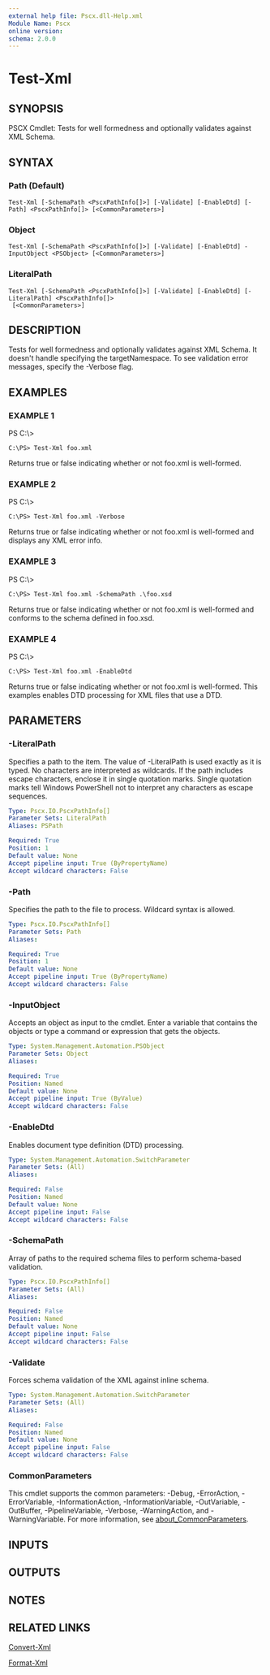 ```yaml
---
external help file: Pscx.dll-Help.xml
Module Name: Pscx
online version:
schema: 2.0.0
---
```


# Test-Xml

## SYNOPSIS
PSCX Cmdlet: Tests for well formedness and optionally validates against XML Schema.

## SYNTAX

### Path (Default)
```
Test-Xml [-SchemaPath <PscxPathInfo[]>] [-Validate] [-EnableDtd] [-Path] <PscxPathInfo[]> [<CommonParameters>]
```

### Object
```
Test-Xml [-SchemaPath <PscxPathInfo[]>] [-Validate] [-EnableDtd] -InputObject <PSObject> [<CommonParameters>]
```

### LiteralPath
```
Test-Xml [-SchemaPath <PscxPathInfo[]>] [-Validate] [-EnableDtd] [-LiteralPath] <PscxPathInfo[]>
 [<CommonParameters>]
```

## DESCRIPTION
Tests for well formedness and optionally validates against XML Schema. 
It doesn't handle specifying the targetNamespace. 
To see validation error messages, specify the -Verbose flag.

## EXAMPLES

### EXAMPLE 1
PS C:\\\>

```
C:\PS> Test-Xml foo.xml
```

Returns true or false indicating whether or not foo.xml is well-formed.

### EXAMPLE 2
PS C:\\\>

```
C:\PS> Test-Xml foo.xml -Verbose
```

Returns true or false indicating whether or not foo.xml is well-formed and displays any XML error info.

### EXAMPLE 3
PS C:\\\>

```
C:\PS> Test-Xml foo.xml -SchemaPath .\foo.xsd
```

Returns true or false indicating whether or not foo.xml is well-formed and conforms to the schema defined in foo.xsd.

### EXAMPLE 4
PS C:\\\>

```
C:\PS> Test-Xml foo.xml -EnableDtd
```

Returns true or false indicating whether or not foo.xml is well-formed.
This examples enables DTD processing for XML files that use a DTD.

## PARAMETERS

### -LiteralPath
Specifies a path to the item.
The value of -LiteralPath is used exactly as it is typed.
No characters are interpreted as wildcards.
If the path includes escape characters, enclose it in single quotation marks.
Single quotation marks tell Windows PowerShell not to interpret any characters as escape sequences.

```yaml
Type: Pscx.IO.PscxPathInfo[]
Parameter Sets: LiteralPath
Aliases: PSPath

Required: True
Position: 1
Default value: None
Accept pipeline input: True (ByPropertyName)
Accept wildcard characters: False
```

### -Path
Specifies the path to the file to process.
Wildcard syntax is allowed.

```yaml
Type: Pscx.IO.PscxPathInfo[]
Parameter Sets: Path
Aliases:

Required: True
Position: 1
Default value: None
Accept pipeline input: True (ByPropertyName)
Accept wildcard characters: False
```

### -InputObject
Accepts an object as input to the cmdlet.
Enter a variable that contains the objects or type a command or expression that gets the objects.

```yaml
Type: System.Management.Automation.PSObject
Parameter Sets: Object
Aliases:

Required: True
Position: Named
Default value: None
Accept pipeline input: True (ByValue)
Accept wildcard characters: False
```

### -EnableDtd
Enables document type definition (DTD) processing.

```yaml
Type: System.Management.Automation.SwitchParameter
Parameter Sets: (All)
Aliases:

Required: False
Position: Named
Default value: None
Accept pipeline input: False
Accept wildcard characters: False
```

### -SchemaPath
Array of paths to the required schema files to perform schema-based validation.

```yaml
Type: Pscx.IO.PscxPathInfo[]
Parameter Sets: (All)
Aliases:

Required: False
Position: Named
Default value: None
Accept pipeline input: False
Accept wildcard characters: False
```

### -Validate
Forces schema validation of the XML against inline schema.

```yaml
Type: System.Management.Automation.SwitchParameter
Parameter Sets: (All)
Aliases:

Required: False
Position: Named
Default value: None
Accept pipeline input: False
Accept wildcard characters: False
```

### CommonParameters
This cmdlet supports the common parameters: -Debug, -ErrorAction, -ErrorVariable, -InformationAction, -InformationVariable, -OutVariable, -OutBuffer, -PipelineVariable, -Verbose, -WarningAction, and -WarningVariable. For more information, see [about_CommonParameters](http://go.microsoft.com/fwlink/?LinkID=113216).

## INPUTS

## OUTPUTS

## NOTES

## RELATED LINKS

[Convert-Xml]()

[Format-Xml]()

